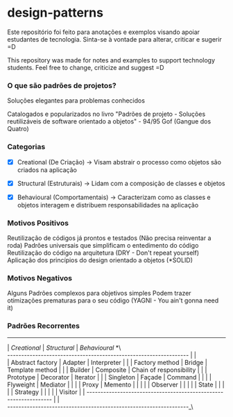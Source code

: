 # design-patterns

Este repositório foi feito para anotações e exemplos visando apoiar estudantes de tecnologia. Sinta-se à vontade para alterar, criticar e sugerir =D

This repository was made for notes and examples to support technology students. Feel free to change, criticize and suggest =D


### O que são padrões de projetos?
Soluções elegantes para problemas conhecidos

Catalogados e popularizados no livro "Padrões de projeto - Soluções reutilizáveis de software orientado a objetos" - 94/95 Gof (Gangue dos Quatro)

### Categorias
- [x] Creational (De Criação) -> Visam abstrair o processo como objetos são criados na aplicação

- [x] Structural (Estruturais) -> Lidam com a composição de classes e objetos

- [x] Behavioural (Comportamentais) -> Caracterizam como as classes e objetos interagem e distribuem      responsabilidades na aplicação


### Motivos Positivos
Reutilização de códigos já prontos e testados (Não precisa reinventar a roda)
Padrões universais que simplificam o entedimento do código
Reutilização do código na arquitetura (DRY - Don't repeat yourself)
Aplicação dos princípios do design orientado a objetos (*SOLID)

### Motivos Negativos
Alguns Padrões complexos para objetivos simples
Podem trazer otimizações prematuras para o seu código (YAGNI - You ain't gonna need it)

### Padrões Recorrentes
____________________________________________________________________
|   *Creational*	|  *Structural*	  |      *Behavioural*        \*\     
----------------------------------------------------------------- | |                      
|  Abstract factory |  Adapter	      |  Interpreter              | |
|  Factory method   |  Bridge	      |  Template method          | |
|  Builder	        |  Composite      |  Chain of responsibility  | |
|  Prototype	    |  Decorator	  |  Iterator                 | |
|  Singleton	    |  Façade	      |  Command                  | |
|	                |  Flyweight	  |  Mediator                 | |
|	                |  Proxy	      |  Memento                  | |
|		            |                 |  Observer                 | |
|		            |                 |  State                    | |
|		            |                 |  Strategy                 | |
|		            |                 |  Visitor                  | |
----------------------------------------------------------------- | |              
\-----------------------------------------------------------------\_\